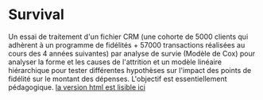 # Survival
Un essai de traitement d'un fichier CRM (une cohorte de 5000 clients qui adhèrent à un programme de fidélités + 57000 transactions réalisées au cours des 4 années suivantes) par analyse de survie (Modèle de Cox) pour analyser la forme et les causes de l'attrition et un modèle linéaire hiérarchique pour tester différentes hypothèses sur l'impact des points de fidélité sur le montant des dépenses. L'objectif est essentiellement pédagogique. [la version html est lisible ici](https://benaventc.github.io/survival/)
